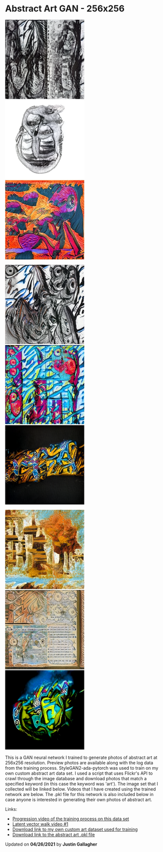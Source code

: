 # Abstract Art GAN - 256x256
![Test](https://github.com/ThisJustin-code/pretrained-gan-abstract-art-256/blob/master/preview/8973432.png)
![Test](https://github.com/ThisJustin-code/pretrained-gan-abstract-art-256/blob/master/preview/8973498.png)
![Test](https://github.com/ThisJustin-code/pretrained-gan-abstract-art-256/blob/master/preview/8973600.png)

![Test](https://github.com/ThisJustin-code/pretrained-gan-abstract-art-256/blob/master/preview/8973446.png)
![Test](https://github.com/ThisJustin-code/pretrained-gan-abstract-art-256/blob/master/preview/8973522.png)
![Test](https://github.com/ThisJustin-code/pretrained-gan-abstract-art-256/blob/master/preview/8975286.png)

![Test](https://github.com/ThisJustin-code/pretrained-gan-abstract-art-256/blob/master/preview/8973458.png)
![Test](https://github.com/ThisJustin-code/pretrained-gan-abstract-art-256/blob/master/preview/8973584.png)
![Test](https://github.com/ThisJustin-code/pretrained-gan-abstract-art-256/blob/master/preview/8975428.png)

This is a GAN neural network I trained to generate photos of abstract art at 256x256 resolution. Preview photos are 
available along with the log data from the training process. StyleGAN2-ada-pytorch was used to train on my own custom 
abstract art data set. I used a script that uses Flickr's API to crawl through the image database and download photos that 
match a specified keyword (in this case the keyword was 'art'). The image set that I collected will be linked below. 
Videos that I have created using the trained network are below. The 
.pkl file for this network is also included below in case anyone is interested in generating their own photos of 
abstract art.

Links:

* [Progression video of the training process on this data set](https://youtu.be/Veh3uNC8VI8)
* [Latent vector walk video #1](https://youtu.be/Gzfzxq-ZHTo)
* [Download link to my own custom art dataset used for training](https://github.com/ThisJustin-code/pretrained-gan-abstract-art-256/releases/download/v1.0/abstract-art-img-set-256.zip)
* [Download link to the abstract art .pkl file](https://github.com/ThisJustin-code/pretrained-gan-abstract-art-256/releases/download/v1.0/abstract-art-256-trained.pkl)

Updated on **04/26/2021** by **Justin Gallagher**

